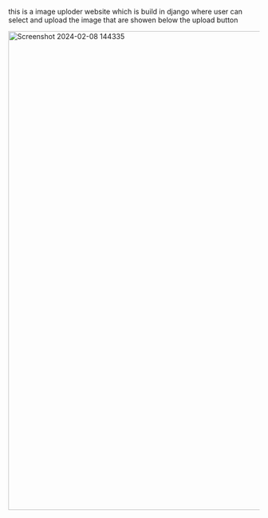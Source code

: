this is a image uploder website which is build in django 
where user can select and upload the image that are showen below the upload button

<img width="960" alt="Screenshot 2024-02-08 144335" src="https://github.com/muhammadshehryar565s/projects/assets/123178301/c73b97f7-8e2c-4db7-9730-ea1d8e0a3827">
